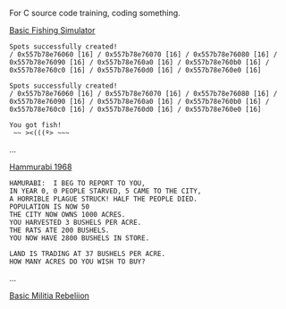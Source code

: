 For C source code training, coding something.

[Basic Fishing Simulator](PixelFishing.c)
```
Spots successfully created!
/ 0x557b78e76060 [16] / 0x557b78e76070 [16] / 0x557b78e76080 [16] / 0x557b78e76090 [16] / 0x557b78e760a0 [16] / 0x557b78e760b0 [16] / 0x557b78e760c0 [16] / 0x557b78e760d0 [16] / 0x557b78e760e0 [16] 

Spots successfully created!
/ 0x557b78e76060 [16] / 0x557b78e76070 [16] / 0x557b78e76080 [16] / 0x557b78e76090 [16] / 0x557b78e760a0 [16] / 0x557b78e760b0 [16] / 0x557b78e760c0 [16] / 0x557b78e760d0 [16] / 0x557b78e760e0 [16]

You got fish!
 ~~ ><(((º> ~~~
```
...

[Hammurabi 1968](Hammurabi.c)
```
HAMURABI:  I BEG TO REPORT TO YOU,
IN YEAR 0, 0 PEOPLE STARVED, 5 CAME TO THE CITY,
A HORRIBLE PLAGUE STRUCK! HALF THE PEOPLE DIED.
POPULATION IS NOW 50
THE CITY NOW OWNS 1000 ACRES.
YOU HARVESTED 3 BUSHELS PER ACRE.
THE RATS ATE 200 BUSHELS.
YOU NOW HAVE 2800 BUSHELS IN STORE.

LAND IS TRADING AT 37 BUSHELS PER ACRE.
HOW MANY ACRES DO YOU WISH TO BUY? 
```
...

[Basic Militia Rebeliion](AngryMilitia.c)
```

```
